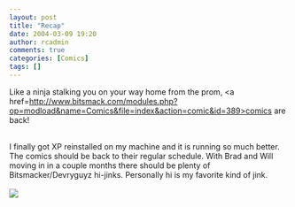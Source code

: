 ```yaml
---
layout: post
title: "Recap"
date: 2004-03-09 19:20
author: rcadmin
comments: true
categories: [Comics]
tags: []
---
```

Like a ninja stalking you on your way home from the prom, <a href=http://www.bitsmack.com/modules.php?op=modload&name=Comics&file=index&action=comic&id=389>comics are back!</a>
<br />

<br />
I finally got XP reinstalled on my machine and it is running so much better. The comics should be back to their regular schedule. With Brad and Will moving in in a couple months there should be plenty of Bitsmacker/Devryguyz hi-jinks. Personally hi is my favorite kind of jink.<Br><br><!--more--><img src='http://dl.bitsmack.com/comics/20040309.gif'   />
